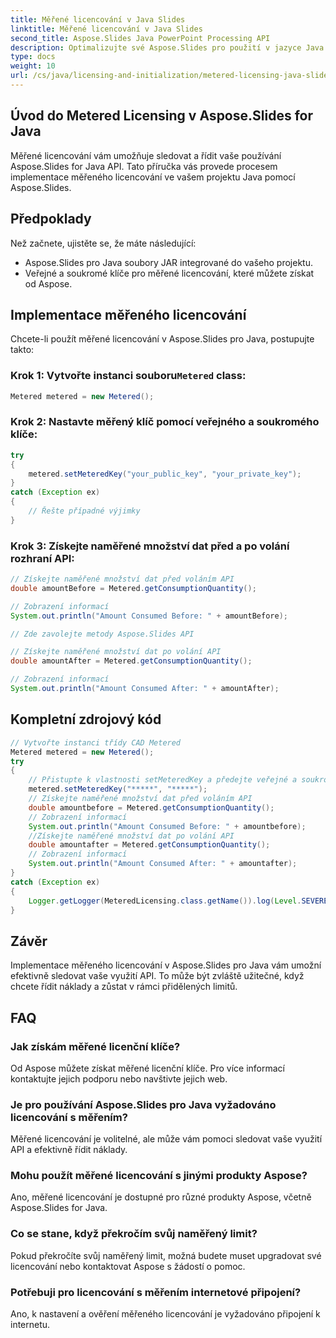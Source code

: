 ```yaml
---
title: Měřené licencování v Java Slides
linktitle: Měřené licencování v Java Slides
second_title: Aspose.Slides Java PowerPoint Processing API
description: Optimalizujte své Aspose.Slides pro použití v jazyce Java pomocí měřeného licencování. Přečtěte si, jak jej nastavit a sledovat spotřebu API.
type: docs
weight: 10
url: /cs/java/licensing-and-initialization/metered-licensing-java-slides/
---
```


## Úvod do Metered Licensing v Aspose.Slides for Java

Měřené licencování vám umožňuje sledovat a řídit vaše používání Aspose.Slides for Java API. Tato příručka vás provede procesem implementace měřeného licencování ve vašem projektu Java pomocí Aspose.Slides. 

## Předpoklady

Než začnete, ujistěte se, že máte následující:

- Aspose.Slides pro Java soubory JAR integrované do vašeho projektu.
- Veřejné a soukromé klíče pro měřené licencování, které můžete získat od Aspose.

## Implementace měřeného licencování

Chcete-li použít měřené licencování v Aspose.Slides pro Java, postupujte takto:

###  Krok 1: Vytvořte instanci souboru`Metered` class:

```java
Metered metered = new Metered();
```

### Krok 2: Nastavte měřený klíč pomocí veřejného a soukromého klíče:

```java
try
{
	metered.setMeteredKey("your_public_key", "your_private_key");
}
catch (Exception ex)
{
	// Řešte případné výjimky
}
```

### Krok 3: Získejte naměřené množství dat před a po volání rozhraní API:

```java
// Získejte naměřené množství dat před voláním API
double amountBefore = Metered.getConsumptionQuantity();

// Zobrazení informací
System.out.println("Amount Consumed Before: " + amountBefore);

// Zde zavolejte metody Aspose.Slides API

// Získejte naměřené množství dat po volání API
double amountAfter = Metered.getConsumptionQuantity();

// Zobrazení informací
System.out.println("Amount Consumed After: " + amountAfter);
```
## Kompletní zdrojový kód
```java
// Vytvořte instanci třídy CAD Metered
Metered metered = new Metered();
try
{
	// Přistupte k vlastnosti setMeteredKey a předejte veřejné a soukromé klíče jako parametry
	metered.setMeteredKey("*****", "*****");
	// Získejte naměřené množství dat před voláním API
	double amountbefore = Metered.getConsumptionQuantity();
	// Zobrazení informací
	System.out.println("Amount Consumed Before: " + amountbefore);
	//Získejte naměřené množství dat po volání API
	double amountafter = Metered.getConsumptionQuantity();
	// Zobrazení informací
	System.out.println("Amount Consumed After: " + amountafter);
}
catch (Exception ex)
{
	Logger.getLogger(MeteredLicensing.class.getName()).log(Level.SEVERE, null, ex);
}
```

## Závěr

Implementace měřeného licencování v Aspose.Slides pro Java vám umožní efektivně sledovat vaše využití API. To může být zvláště užitečné, když chcete řídit náklady a zůstat v rámci přidělených limitů.

## FAQ

### Jak získám měřené licenční klíče?

Od Aspose můžete získat měřené licenční klíče. Pro více informací kontaktujte jejich podporu nebo navštivte jejich web.

### Je pro používání Aspose.Slides pro Java vyžadováno licencování s měřením?

Měřené licencování je volitelné, ale může vám pomoci sledovat vaše využití API a efektivně řídit náklady.

### Mohu použít měřené licencování s jinými produkty Aspose?

Ano, měřené licencování je dostupné pro různé produkty Aspose, včetně Aspose.Slides for Java.

### Co se stane, když překročím svůj naměřený limit?

Pokud překročíte svůj naměřený limit, možná budete muset upgradovat své licencování nebo kontaktovat Aspose s žádostí o pomoc.

### Potřebuji pro licencování s měřením internetové připojení?

Ano, k nastavení a ověření měřeného licencování je vyžadováno připojení k internetu.
